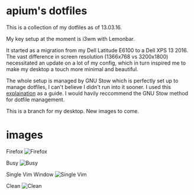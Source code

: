 # apium's dotfiles

This is a collection of my dotfiles as of 13.03.16.

My key setup at the moment is i3wm with Lemonbar. 

It started as a migration from my Dell Latitude E6100 to a Dell XPS 13 2016. The vast difference in screen resolution (1366x768 vs 3200x1800) necessitated an update on a lot of my config, which in turn inspired me to make my desktop a touch more minimal and beautiful.


The whole setup is managed by GNU Stow which is perfectly set up to manage dotfiles, I can't believe I didn't run into it sooner.
I used this [explaination](http://brandon.invergo.net/news/2012-05-26-using-gnu-stow-to-manage-your-dotfiles.html) as a guide. I would havily reccommend the GNU Stow method for dotfile management. 
 
This is a branch for my desktop. New images to come. 

# images

Firefox
![Firefox](http://i.imgur.com/TVxtzIi.png)

Busy
![Busy](http://i.imgur.com/cFfxKLM.png)

Single Vim Window
![Single Vim](http://i.imgur.com/1CdpXXT.png)

Clean
![Clean](http://i.imgur.com/w6jOC09.png)
